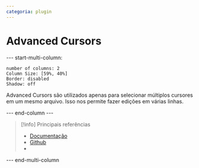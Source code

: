 ```yaml
---
categoria: plugin
---
```

# Advanced Cursors

--- start-multi-column:

```column-settings  
number of columns: 2
Column Size: [59%, 40%]
Border: disabled
Shadow: off
```

Advanced Cursors são utilizados apenas para selecionar múltiplos cursores em um mesmo arquivo. Isso nos permite fazer edições em várias linhas.

--- end-column ---

> [!info] Principais referências
> - [Documentação]()
>- [Github]()
>- 

--- end-multi-column